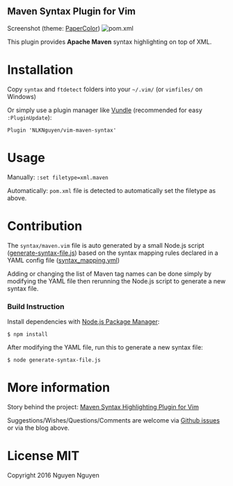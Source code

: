 Maven Syntax Plugin for Vim
--------

Screenshot (theme: [PaperColor](https://github.com/NLKNguyen/papercolor-theme))
![pom.xml](https://cloud.githubusercontent.com/assets/4667129/12771709/25287600-c9e0-11e5-8f6e-c30108b01b3c.PNG)

This plugin provides **Apache Maven** syntax highlighting on top of XML.

# Installation

Copy `syntax` and `ftdetect` folders into your `~/.vim/` (or `vimfiles/` on Windows)

Or simply use a plugin manager like [Vundle](https://github.com/VundleVim/Vundle.vim) (recommended for easy `:PluginUpdate`):

    Plugin 'NLKNguyen/vim-maven-syntax'

# Usage

Manually: `:set filetype=xml.maven`

Automatically: `pom.xml` file is detected to automatically set the filetype as above.


# Contribution

The `syntax/maven.vim` file is auto generated by a small Node.js script ([generate-syntax-file.js](https://github.com/NLKNguyen/vim-maven-syntax/blob/master/generate-syntax-file.js)) based on the syntax mapping rules declared in a YAML config file ([syntax_mapping.yml](https://github.com/NLKNguyen/vim-maven-syntax/blob/master/syntax_mapping.yml))

Adding or changing the list of Maven tag names can be done simply by modifying the YAML file then rerunning the Node.js script to generate a new syntax file.

### Build Instruction

Install dependencies with [Node.js Package Manager](https://www.npmjs.com/):

```
$ npm install
```

After modifying the YAML file, run this to generate a new syntax file:

```
$ node generate-syntax-file.js
```

# More information

Story behind the project: [Maven Syntax Highlighting Plugin for Vim](https://nlknguyen.wordpress.com/2016/02/03/maven-syntax-highlighting-plugin-for-vim/)

Suggestions/Wishes/Questions/Comments are welcome via [Github issues](https://github.com/NLKNguyen/vim-maven-syntax/issues) or via the blog above.

# License MIT
Copyright 2016 Nguyen Nguyen

